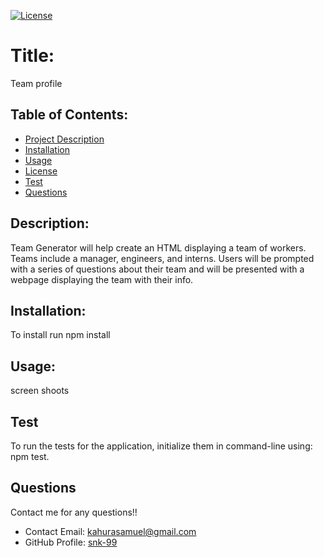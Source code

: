 
  [![License](https://img.shields.io/badge/License-undefined-blue.svg)](https://opensource.org/licenses/undefined)
  
  # Title:
  Team profile
  

  ## Table of Contents: 
  * [Project Description](#description)
  * [Installation](#installation)
  * [Usage](#usage)
  * [License](#license)
  * [Test](#test)
  * [Questions](#questions)
  
  ## Description:
  Team Generator will help create an HTML displaying a team of workers. Teams include a manager, engineers, and interns. Users will be prompted with a series of questions about their team and will be presented with a webpage displaying the team with their info.
  ## Installation:
  To install run npm install
  ## Usage:
  screen shoots
  ## Test
  To run the tests for the application, initialize them in command-line using: npm test.
 
  
  ## Questions
  Contact me for any questions!!
  * Contact Email: kahurasamuel@gmail.com
  * GitHub Profile: [snk-99](https://github.com/snk-99snk-99)
